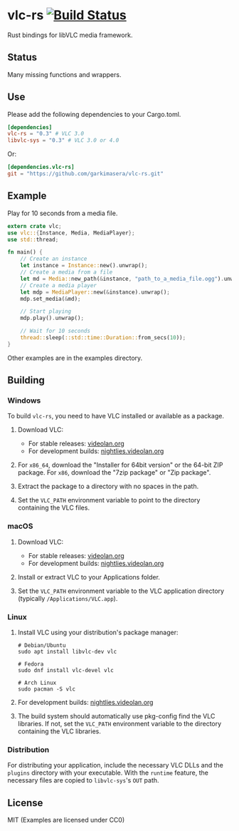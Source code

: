 # vlc-rs [![Build Status](https://travis-ci.org/garkimasera/vlc-rs.svg?branch=master)](https://travis-ci.org/garkimasera/vlc-rs)

Rust bindings for libVLC media framework.

## Status

Many missing functions and wrappers.

## Use

Please add the following dependencies to your Cargo.toml.

```Toml
[dependencies]
vlc-rs = "0.3" # VLC 3.0
libvlc-sys = "0.3" # VLC 3.0 or 4.0
```

Or:

```Toml
[dependencies.vlc-rs]
git = "https://github.com/garkimasera/vlc-rs.git"
```

## Example

Play for 10 seconds from a media file.

```Rust
extern crate vlc;
use vlc::{Instance, Media, MediaPlayer};
use std::thread;

fn main() {
    // Create an instance
    let instance = Instance::new().unwrap();
    // Create a media from a file
    let md = Media::new_path(&instance, "path_to_a_media_file.ogg").unwrap();
    // Create a media player
    let mdp = MediaPlayer::new(&instance).unwrap();
    mdp.set_media(&md);

    // Start playing
    mdp.play().unwrap();

    // Wait for 10 seconds
    thread::sleep(::std::time::Duration::from_secs(10));
}
```

Other examples are in the examples directory.

## Building

### Windows

To build `vlc-rs`, you need to have VLC installed or available as a package.

1. Download VLC:
    - For stable releases: [videolan.org](https://www.videolan.org/vlc/download-windows.html)
    - For development builds: [nightlies.videolan.org](https://nightlies.videolan.org/build/win64/)

2. For `x86_64`, download the "Installer for 64bit version" or the 64-bit ZIP package.
    For `x86`, download the "7zip package" or "Zip package".

3. Extract the package to a directory with no spaces in the path.

4. Set the `VLC_PATH` environment variable to point to the directory containing the VLC files.

### macOS

1. Download VLC:
    - For stable releases: [videolan.org](https://www.videolan.org/vlc/download-macosx.html)
    - For development builds: [nightlies.videolan.org](https://nightlies.videolan.org/build/macosx/)

2. Install or extract VLC to your Applications folder.

3. Set the `VLC_PATH` environment variable to the VLC application directory (typically `/Applications/VLC.app`).

### Linux

1. Install VLC using your distribution's package manager:
    ```
    # Debian/Ubuntu
    sudo apt install libvlc-dev vlc

    # Fedora
    sudo dnf install vlc-devel vlc

    # Arch Linux
    sudo pacman -S vlc
    ```

2. For development builds: [nightlies.videolan.org](https://nightlies.videolan.org/build/debian/)

3. The build system should automatically use pkg-config find the VLC libraries. If not, set the `VLC_PATH` environment variable to the directory containing the VLC libraries.

### Distribution

For distributing your application, include the necessary VLC DLLs and the `plugins` directory with your executable. 
With the `runtime` feature, the necessary files are copied to `libvlc-sys`'s `OUT` path.

## License

MIT (Examples are licensed under CC0)
